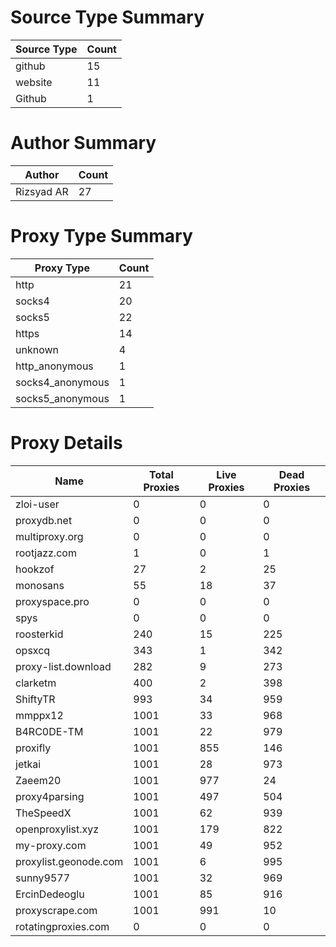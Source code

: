 # Source Type Summary

| Source Type | Count |
|-------------|-------|
| github | 15 |
| website | 11 |
| Github | 1 |


# Author Summary

| Author | Count |
|--------|-------|
| Rizsyad AR | 27 |


# Proxy Type Summary

| Proxy Type | Count |
|------------|-------|
| http | 21 |
| socks4 | 20 |
| socks5 | 22 |
| https | 14 |
| unknown | 4 |
| http_anonymous | 1 |
| socks4_anonymous | 1 |
| socks5_anonymous | 1 |


# Proxy Details

| Name | Total Proxies | Live Proxies | Dead Proxies |
|------|---------------|--------------|---------------|
| zloi-user | 0 | 0 | 0 |
| proxydb.net | 0 | 0 | 0 |
| multiproxy.org | 0 | 0 | 0 |
| rootjazz.com | 1 | 0 | 1 |
| hookzof | 27 | 2 | 25 |
| monosans | 55 | 18 | 37 |
| proxyspace.pro | 0 | 0 | 0 |
| spys | 0 | 0 | 0 |
| roosterkid | 240 | 15 | 225 |
| opsxcq | 343 | 1 | 342 |
| proxy-list.download | 282 | 9 | 273 |
| clarketm | 400 | 2 | 398 |
| ShiftyTR | 993 | 34 | 959 |
| mmppx12 | 1001 | 33 | 968 |
| B4RC0DE-TM | 1001 | 22 | 979 |
| proxifly | 1001 | 855 | 146 |
| jetkai | 1001 | 28 | 973 |
| Zaeem20 | 1001 | 977 | 24 |
| proxy4parsing | 1001 | 497 | 504 |
| TheSpeedX | 1001 | 62 | 939 |
| openproxylist.xyz | 1001 | 179 | 822 |
| my-proxy.com | 1001 | 49 | 952 |
| proxylist.geonode.com | 1001 | 6 | 995 |
| sunny9577 | 1001 | 32 | 969 |
| ErcinDedeoglu | 1001 | 85 | 916 |
| proxyscrape.com | 1001 | 991 | 10 |
| rotatingproxies.com | 0 | 0 | 0 |
